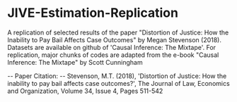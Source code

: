 # JIVE-Estimation-Replication
A replication of selected results of the paper "Distortion of Justice: How the Inability to Pay Bail Affects Case Outcomes" by Megan Stevenson (2018). Datasets are available on github of 'Causal Inference: The Mixtape'. For replication, major chunks of codes are adapted from the e-book "Causal Inference: The Mixtape" by Scott Cunningham 


-- Paper Citation: 
-- Stevenson, M.T. (2018), 'Distortion of Justice: How the inability to pay bail affects case outcomes?', The Journal of Law, Economics and Organization, Volume 34, Issue 4, Pages 511-542  
